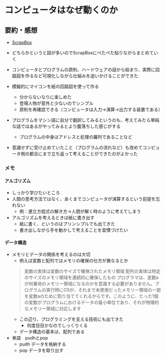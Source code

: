 # コンピュータはなぜ動くのか

## 要約・感想

- [ScrapBox](https://scrapbox.io/moch/%E3%82%B3%E3%83%B3%E3%83%94%E3%83%A5%E3%83%BC%E3%82%BF%E3%81%AF%E3%81%AA%E3%81%9C%E5%8B%95%E3%81%8F%E3%81%AE%E3%81%8B)

- どちらかというと図が多いのでScrapBoxにぺたぺた貼りながらまとめていく
- コンピュータとプログラムの原則、ハードウェアの話から始まり、実際に回路図を作るなど可視化しながら仕組みを追いかけることができた
- 模擬的にマイコンを紙の回路図を使って作る
  - 分からないなりに楽しめた
  - 登場人物が意外と少ないのでシンプル
  - 原則を再確認できる（コンピュータは入力→演算→出力する装置である）
- プログラムをマシン語に自分で翻訳してみるというのも、考えてみたら単純な話ではあるがやってみるとより腹落ちした感じがする
  - プログラムの中身はアドレスと処理の羅列であることなど
- 意識せずに受け止めていたこと（プログラムの流れなど）も改めてコンピュータ側の都合にまで立ち返って考えることができたのがよかった

### メモ

#### アルゴリズム

- しっかり学びたいところ
- 人間の思考方法ではなく、あくまでコンピュータが演算するという前提を忘れない
  - 例：連立方程式の解き方→人間が解く時のように考えてしまう
- アルゴリズムを考えるときは紙に書き出す
  - 紙に書く、というのはプリンシプルでも出てきた
  - 書き出しながら手を動かして考えることを習慣づけたい

#### データ構造

- メモリとデータの関係を考えるのは大切
  - 例えば変数と配列ではメモリの確保の仕方が異なるとか
  > 変数の実体は変数のサイズで確保されたメモリ領域
  > 配列の実体は特定のサイズのメモリ領域を連続的に確保したもの
  >プログラマは、変数aが何番地のメモリー領域になるのかを意識する必要がありません。プログラムの実行時にOSが、それまで未使用だったメモリー領域の一部を変数aのために割り当ててくれるからです。このように、たった1個の変数がプログラムにおけるデータの最小単位であり、それが物理的なメモリー領域に対応します
  - この辺り、プログラミングを支える技術にも出てきた
    - 何度目目かなのでしっくりくる
  - データ構造の基本は、配列である
- 単語　pudhとpop
  - pudh データを格納する
  - pop データを取り出す